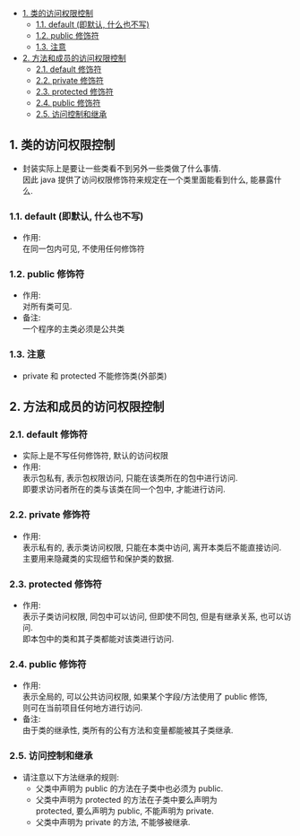 <!-- TOC -->

- [1. 类的访问权限控制](#1-类的访问权限控制)
  - [1.1. default (即默认, 什么也不写)](#11-default-即默认-什么也不写)
  - [1.2. public 修饰符](#12-public-修饰符)
  - [1.3. 注意](#13-注意)
- [2. 方法和成员的访问权限控制](#2-方法和成员的访问权限控制)
  - [2.1. default 修饰符](#21-default-修饰符)
  - [2.2. private 修饰符](#22-private-修饰符)
  - [2.3. protected 修饰符](#23-protected-修饰符)
  - [2.4. public 修饰符](#24-public-修饰符)
  - [2.5. 访问控制和继承](#25-访问控制和继承)

<!-- /TOC -->

## 1. 类的访问权限控制
- 封装实际上是要让一些类看不到另外一些类做了什么事情.   
因此 java 提供了访问权限修饰符来规定在一个类里面能看到什么, 能暴露什么. 

### 1.1. default (即默认, 什么也不写)
- 作用:  
  在同一包内可见, 不使用任何修饰符

### 1.2. public 修饰符
- 作用:  
  对所有类可见.
- 备注:  
  一个程序的主类必须是公共类

### 1.3. 注意
- private 和 protected 不能修饰类(外部类)


## 2. 方法和成员的访问权限控制

### 2.1. default 修饰符
- 实际上是不写任何修饰符, 默认的访问权限
- 作用:  
  表示包私有, 表示包权限访问, 只能在该类所在的包中进行访问.   
  即要求访问者所在的类与该类在同一个包中, 才能进行访问.

### 2.2. private 修饰符
- 作用:  
  表示私有的, 表示类访问权限, 只能在本类中访问, 离开本类后不能直接访问.  
  主要用来隐藏类的实现细节和保护类的数据.

### 2.3. protected 修饰符
- 作用:  
  表示子类访问权限, 同包中可以访问, 但即使不同包, 但是有继承关系, 也可以访问.  
  即本包中的类和其子类都能对该类进行访问.

### 2.4. public 修饰符
- 作用:  
  表示全局的, 可以公共访问权限, 如果某个字段/方法使用了 public 修饰,  
  则可在当前项目任何地方进行访问.
- 备注:  
  由于类的继承性, 类所有的公有方法和变量都能被其子类继承.

### 2.5. 访问控制和继承
- 请注意以下方法继承的规则:
  - 父类中声明为 public 的方法在子类中也必须为 public.
  - 父类中声明为 protected 的方法在子类中要么声明为  
  protected, 要么声明为 public, 不能声明为 private.
  - 父类中声明为 private 的方法, 不能够被继承.